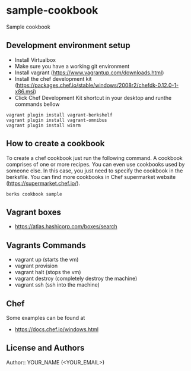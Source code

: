 # sample-cookbook

Sample cookbook


## Development environment setup

- Install Virtualbox
- Make sure you have a working git environment
- Install vagrant (https://www.vagrantup.com/downloads.html)
- Install the chef development kit (https://packages.chef.io/stable/windows/2008r2/chefdk-0.12.0-1-x86.msi)
- Click Chef Development Kit shortcut in your desktop and runthe commands bellow

```
vagrant plugin install vagrant-berkshelf
vagrant plugin install vagrant-omnibus
vagrant plugin install winrm
```

## How to create a cookbook

To create a chef cookbook just run the following command. A cookbook comprises of one or more recipes. You can even use cookbooks used by someone else. In this case, you just need to specify the cookbook in the berksfile. You can find more cookbooks in Chef supermarket website (https://supermarket.chef.io/).


```
berks cookbook sample
```

## Vagrant boxes

- https://atlas.hashicorp.com/boxes/search

## Vagrants Commands

- vagrant up (starts the vm)
- vagrant provision
- vagrant halt (stops the vm)
- vagrant destroy (completely destroy the machine)
- vagrant ssh (ssh into the machine)

## Chef

Some examples can be found at

- https://docs.chef.io/windows.html


## License and Authors

Author:: YOUR_NAME (<YOUR_EMAIL>)
